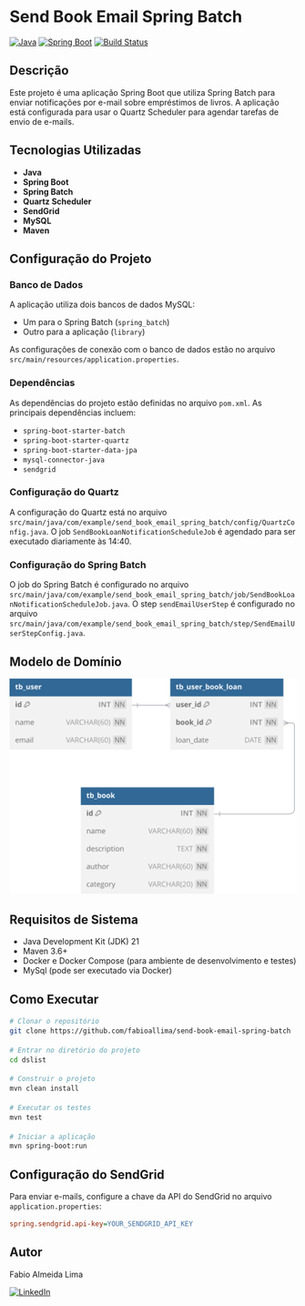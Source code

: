 # Send Book Email Spring Batch

[![Java](https://img.shields.io/badge/Java-21-red.svg)](https://www.oracle.com/java/)
[![Spring Boot](https://img.shields.io/badge/Spring%20Boot-3.4.1-green.svg)](https://spring.io/projects/spring-boot)
[![Build Status](https://img.shields.io/badge/build-passing-brightgreen.svg)]()

## Descrição

Este projeto é uma aplicação Spring Boot que utiliza Spring Batch para enviar notificações por e-mail sobre empréstimos de livros. A aplicação está configurada para usar o Quartz Scheduler para agendar tarefas de envio de e-mails.

## Tecnologias Utilizadas

- **Java**
- **Spring Boot**
- **Spring Batch**
- **Quartz Scheduler**
- **SendGrid**
- **MySQL**
- **Maven**

## Configuração do Projeto

### Banco de Dados

A aplicação utiliza dois bancos de dados MySQL:
- Um para o Spring Batch (`spring_batch`)
- Outro para a aplicação (`library`)

As configurações de conexão com o banco de dados estão no arquivo `src/main/resources/application.properties`.

### Dependências

As dependências do projeto estão definidas no arquivo `pom.xml`. As principais dependências incluem:

- `spring-boot-starter-batch`
- `spring-boot-starter-quartz`
- `spring-boot-starter-data-jpa`
- `mysql-connector-java`
- `sendgrid`

### Configuração do Quartz

A configuração do Quartz está no arquivo `src/main/java/com/example/send_book_email_spring_batch/config/QuartzConfig.java`. O job `SendBookLoanNotificationScheduleJob` é agendado para ser executado diariamente às 14:40.

### Configuração do Spring Batch

O job do Spring Batch é configurado no arquivo `src/main/java/com/example/send_book_email_spring_batch/job/SendBookLoanNotificationScheduleJob.java`. O step `sendEmailUserStep` é configurado no arquivo `src/main/java/com/example/send_book_email_spring_batch/step/SendEmailUserStepConfig.java`.

## Modelo de Domínio
![Modelo de domínio](https://raw.githubusercontent.com/fabioallima/send-book-email-spring-batch/refs/heads/main/src/main/resources/assets/bookloan.svg)

## Requisitos de Sistema

- Java Development Kit (JDK) 21
- Maven 3.6+
- Docker e Docker Compose (para ambiente de desenvolvimento e testes)
- MySql (pode ser executado via Docker)

## Como Executar

```bash
# Clonar o repositório
git clone https://github.com/fabioallima/send-book-email-spring-batch

# Entrar no diretório do projeto
cd dslist

# Construir o projeto
mvn clean install

# Executar os testes
mvn test

# Iniciar a aplicação
mvn spring-boot:run
```

## Configuração do SendGrid

Para enviar e-mails, configure a chave da API do SendGrid no arquivo `application.properties`:
```ini
spring.sendgrid.api-key=YOUR_SENDGRID_API_KEY
```

## Autor

Fabio Almeida Lima

[![LinkedIn](https://img.shields.io/badge/LinkedIn-Fabio%20Almeida%20Lima-blue.svg)](https://www.linkedin.com/in/fabio-alima/)


